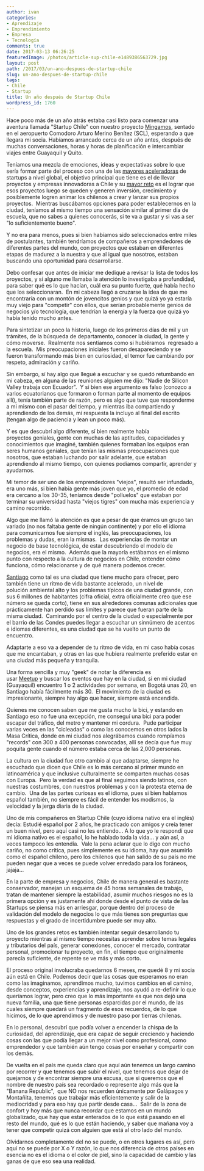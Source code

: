 ```yaml
---
author: ivan
categories:
- Aprendizaje
- Emprendimiento
- Empresa
- Tecnología
comments: true
date: 2017-03-13 06:26:25
featuredImage: /photos/article-sup-chile-e1489386563729.jpg
layout: post
path: /2017/03/un-ano-despues-de-startup-chile
slug: un-ano-despues-de-startup-chile
tags:
- Chile
- Startup
title: Un año después de Startup Chile
wordpress_id: 1760
---
```


Hace poco más de un año atrás estaba casi listo para comenzar una aventura llamada "Startup Chile" con nuestro proyecto [Mingamos](https://mingamos.com), sentado en el aeropuerto Comodoro Arturo Merino Benítez (SCL), esperando a que llegara mi socia. Habíamos arrancado cerca de un año antes, después de muchas conversaciones, horas y horas de planificación e intercambiar viajes entre Guayaquil y Quito.

Teníamos una mezcla de emociones, ideas y expectativas sobre lo que sería formar parte del proceso con una de las [mayores aceleradoras](https://pyme.emol.com/3799/start-up-chile-mayores-aceleradoras/) de startups a nivel global, el objetivo principal que tiene es el de llevar proyectos y empresas innovadoras a Chile y su [mayor reto](https://www.latercera.com/noticia/la-lucha-de-start-up-chile-por-retener-el-talento-en-el-pais/) es el lograr que esos proyectos luego se queden y generen inversión, crecimiento y posiblemente logren animar los chilenos a crear y lanzar sus propios proyectos.  Mientras buscábamos opciones para poder establecernos en la ciudad, teníamos al mismo tiempo una sensación similar al primer día de escuela, que no sabes a quienes conocerás, si te va a gustar y si vas a ser "lo suficientemente bueno".

Y no era para menos, pues si bien habíamos sido seleccionados entre miles de postulantes, también tendríamos de compañeros a emprendedores de diferentes partes del mundo, con proyectos que estaban en diferentes etapas de madurez a la nuestra y que al igual que nosotros, estaban buscando una oportunidad para desarrollarse.

Debo confesar que antes de iniciar me dediqué a revisar la lista de todos los proyectos, y si alguno me llamaba la atención lo investigaba a profundidad, para saber qué es lo que hacían, cuál era su punto fuerte, qué había hecho que los seleccionaran.  En mi cabeza llegó a cruzarse la idea de que me encontraría con un montón de jovencitos genios y que quizá yo ya estaría muy viejo para "competir" con ellos, que serían probablemente genios de negocios y/o tecnología, que tendrían la energía y la fuerza que quizá yo había tenido mucho antes.

Para sintetizar un poco la historia, luego de los primeros días de mil y un trámites, de la búsqueda de departamento, conocer la ciudad, la gente y cómo moverse.  Realmente nos sentíamos como si hubiéramos  regresado a la escuela.  Mis preocupaciones iniciales fueron desapareciendo y se fueron transformando más bien en curiosidad, el temor fue cambiando por respeto, admiración y cariño.

Sin embargo, sí hay algo que llegué a escuchar y se quedó retumbando en mi cabeza, en alguna de las reuniones alguien me dijo: "Nadie de Silicon Valley trabaja con Ecuador".  Y si bien ese argumento es falso (conozco a varios ecuatorianos que formaron o forman parte al momento de equipos allí), tenía también parte de razón, pero es algo que tuve que responderme a mi mismo con el pasar del tiempo, y mientras iba compartiendo y aprendiendo de los demás, mi respuesta la incluyo al final del escrito (tengan algo de paciencia y lean un poco más).

Y es que descubrí algo diferente, sí bien realmente había proyectos geniales, gente con muchas de las aptitudes, capacidades y conocimientos que imaginé, también quienes formaban los equipos eran seres humanos geniales, que tenían las mismas preocupaciones que nosotros, que estaban luchando por salir adelante, que estaban aprendiendo al mismo tiempo, con quienes podíamos compartir, aprender y ayudarnos.

Mi temor de ser uno de los emprendedores "viejos", resultó ser infundado, era uno más, si bien había gente más joven que yo, el promedio de edad era cercano a los 30-35, teníamos desde "polluelos" que estaban por terminar su universidad hasta "viejos tigres" con mucha más experiencia y camino recorrido.

Algo que me llamó la atención es que a pesar de que éramos un grupo tan variado (no nos faltaba gente de ningún continente) y por ello el idioma para comunicarnos fue siempre el inglés, las preocupaciones, los problemas y dudas, eran la mismas.  Las experiencias de montar un negocio de base tecnológica, de estar descubriendo el modelo de negocios, era el mismo.  Además que la mayoría estábamos en el mismo punto con respecto a la cultura de negocios en Chile, entender cómo funciona, cómo relacionarse y de qué manera podemos crecer.

[Santiago](https://es.wikipedia.org/wiki/Santiago_de_Chile) como tal es una ciudad que tiene mucho para ofrecer, pero también tiene un ritmo de vida bastante acelerado, un nivel de polución ambiental alto y los problemas típicos de una ciudad grande, con sus 6 millones de habitantes (cifra oficial, extra oficialmente creo que ese número se queda corto), tiene en sus alrededores comunas adicionales que prácticamente han perdido sus límites y parece que fueran parte de la misma ciudad.  Caminando por el centro de la ciudad o especialmente por el barrio de las Condes puedes llegar a escuchar un sinnúmero de acentos e idiomas diferentes, es una ciudad que se ha vuelto un punto de encuentro.

Adaptarte a eso va a depender de tu ritmo de vida, en mi caso había cosas que me encantaban, y otras en las que hubiera realmente preferido estar en una ciudad más pequeña y tranquila.

Una forma sencilla y muy "geek" de notar la diferencia es usar [Meetup](https://www.meetup.com) y buscar los eventos que hay en la ciudad, si en mi ciudad (Guayaquil) encuentro 1 o 2 actividades por semana, en Bogotá unas 20, en Santiago había fácilmente más 30.  El movimiento de la ciudad es impresionante, siempre hay algo que hacer, siempre está encendida.

Quienes me conocen saben que me gusta mucho la bici, y estando en Santiago eso no fue una excepción, me conseguí una bici para poder escapar del tráfico, del metro y mantener mi cordura.  Pude participar varias veces en las "cicleadas" o como las conocemos en otros lados la Masa Crítica, donde en mi ciudad nos alegrábamos cuando rompíamos "records" con 300 a 400 personas convocadas, allí se decía que fue muy poquita gente cuando el número estaba cerca de las 2,000 personas.

La cultura en la ciudad fue otro cambio al que adaptarse, siempre he escuchado que dicen que Chile es lo más cercano al primer mundo en latinoamérica y que inclusive culturalmente se comparten muchas cosas con Europa.  Pero la verdad es que al final seguimos siendo latinos, con nuestras costumbres, con nuestros problemas y con la protesta eterna de cambio.  Una de las partes curiosas es el idioma, pues si bien hablamos español también, no siempre es fácil de entender los modismos, la velocidad y la jerga diaria de la ciudad.

Uno de mis compañeros en Startup Chile (cuyo idioma nativo era el inglés) decía: Estudié español por 2 años, he practicado con amigos y creía tener un buen nivel, pero aquí casi no les entiendo... A lo que yo le respondí que mi idioma nativo es el español, lo he hablado toda la vida... y aún así, a veces tampoco les entendía.  Vale la pena aclarar que lo digo con mucho cariño, no como crítica, pues simplemente es su idioma, hay que asumirlo como el español chileno, pero los chilenos que han salido de su país no me pueden negar que a veces se puede volver enredado para los foráneos, jajaja...

En la parte de empresa y negocios, Chile de manera general es bastante conservador, manejan un esquema de 45 horas semanales de trabajo, tratan de mantener siempre la estabilidad, asumir muchos riesgos no es la primera opción y es justamente ahí donde desde el punto de vista de las Startups se piensa más en arriesgar, porque dentro del proceso de validación del modelo de negocios lo que más tienes son preguntas que respuestas y el grado de incertidumbre puede ser muy alto.

Uno de los grandes retos es también intentar seguir desarrollando tu proyecto mientras al mismo tiempo necesitas aprender sobre temas legales y tributarios del país, generar conexiones, conocer el mercado, contratar personal, promocionar tu proyecto, en fin, el tiempo que originalmente parecía suficiente, de repente se ve más y más corto.

El proceso original involucraba quedarnos 6 meses, me quedé 8 y mi socia aún está en Chile. Podemos decir que las cosas que esperamos no eran como las imaginamos, aprendimos mucho, tuvimos cambios en el camino, desde conceptos, experiencias y aprendizaje, nos ayudó a re-definir lo que queríamos lograr, pero creo que lo más importante es que nos dejó una nueva familia, una que tiene personas esparcidas por el mundo, de las cuales siempre quedará un fragmento de esos recuerdos, de lo que hicimos, de lo que aprendimos y de nuestro paso por tierras chilenas.

En lo personal, descubrí que podía volver a encender la chispa de la curiosidad, del aprendizaje, que era capaz de seguir creciendo y haciendo cosas con las que podía llegar a un mejor nivel como profesional, como emprendedor y que también aún tengo cosas por enseñar y compartir con los demás.

De vuelta en el país me queda claro que aquí aún tenemos un largo camino por recorrer y que tenemos que subir el nivel, que tenemos que dejar de quejarnos y de encontrar siempre una excusa, que si queremos que el nombre de nuestro país sea recordado o represente algo más que la "Banana Republic",  que NO nos recuerden únicamente por Galápagos y Montañita, tenemos que trabajar más eficientemente y salir de la mediocridad y para eso hay que partir desde casa...  Salir de la zona de confort y hoy más que nunca recordar que estamos en un mundo globalizado, que hay que estar enterados de lo que está pasando en el resto del mundo, qué es lo que están haciendo, y saber que mañana voy a tener que competir quizá con alguien que está al otro lado del mundo.

Olvidarnos completamente del no se puede, o en otros lugares es así, pero aquí no se puede por X o Y razón, lo que nos diferencia de otros países en esencia no es el idioma o el color de piel, sino la capacidad de cambio y las ganas de que eso sea una realidad.